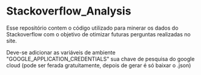 # Stackoverflow_Analysis

Esse repositório contem o código utilizado para minerar os dados do Stackoverflow com o objetivo de otimizar futuras perguntas realizadas no site.

Deve-se adicionar as variáveis de ambiente "GOOGLE_APPLICATION_CREDENTIALS" sua chave de pesquisa do google cloud (pode ser ferada gratuitamente, depois de gerar é só baixar o .json)
